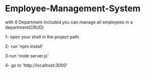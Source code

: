 # Employee-Management-System
with 6 Department included you can manage all employees in a department(CRUD)

1- open your shell in the project path.

2- run 'npm install'


3-run 'node server.js'

4- go to 'http://localhost:3000'

